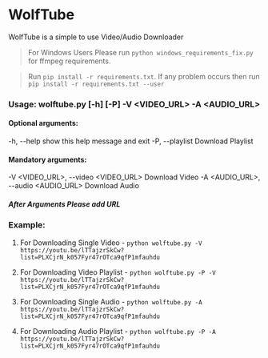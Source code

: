 # WolfTube
WolfTube is a simple to use Video/Audio Downloader

> For Windows Users Please run `python windows_requirements_fix.py` for ffmpeg requirements.

> Run `pip install -r requirements.txt`. If any problem occurs then run `pip install -r requirements.txt --user`

### Usage: wolftube.py [-h] [-P] -V <VIDEO_URL> -A <AUDIO_URL>

#### Optional arguments:

  -h, --help            show this help message and exit
  -P, --playlist        Download Playlist
  
#### Mandatory arguments:

  -V <VIDEO_URL>, --video <VIDEO_URL>
                        Download Video
  -A <AUDIO_URL>, --audio <AUDIO_URL>
                        Download Audio
##### After Arguments Please add URL


### Example: 
1. For Downloading Single Video  - `python wolftube.py -V https://youtu.be/lTTajzrSkCw?list=PLXCjrN_k057Fyr47rOTca9qfP1mfauhdu`

2. For Downloading Video Playlist - `python wolftube.py -P -V https://youtu.be/lTTajzrSkCw?list=PLXCjrN_k057Fyr47rOTca9qfP1mfauhdu`

3. For Downloading Single Audio - `python wolftube.py -A https://youtu.be/lTTajzrSkCw?list=PLXCjrN_k057Fyr47rOTca9qfP1mfauhdu`

4. For Downloading Audio Playlist - `python wolftube.py -P -A https://youtu.be/lTTajzrSkCw?list=PLXCjrN_k057Fyr47rOTca9qfP1mfauhdu`
